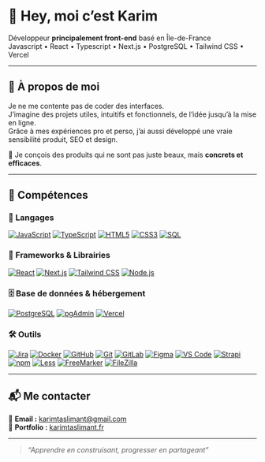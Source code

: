 # 👋 Hey, moi c’est Karim

Développeur **principalement front-end** basé en Île-de-France  
Javascript • React • Typescript • Next.js • PostgreSQL • Tailwind CSS • Vercel

---

## 🚀 À propos de moi

Je ne me contente pas de coder des interfaces.  
J’imagine des projets utiles, intuitifs et fonctionnels, de l’idée jusqu’à la mise en ligne.  
Grâce à mes expériences pro et perso, j’ai aussi développé une vraie sensibilité produit, SEO et design.

🎯 Je conçois des produits qui ne sont pas juste beaux, mais **concrets et efficaces**.

---

## 🧠 Compétences

### 📝 Langages  
[![JavaScript](https://img.shields.io/badge/-JavaScript-F7DF1E?style=for-the-badge&logo=javascript&logoColor=black)](https://developer.mozilla.org/fr/docs/Web/JavaScript)
[![TypeScript](https://img.shields.io/badge/-TypeScript-3178C6?style=for-the-badge&logo=typescript&logoColor=white)](https://www.typescriptlang.org/)
[![HTML5](https://img.shields.io/badge/-HTML5-E34F26?style=for-the-badge&logo=html5&logoColor=white)](https://developer.mozilla.org/fr/docs/Web/HTML)
[![CSS3](https://img.shields.io/badge/-CSS3-1572B6?style=for-the-badge&logo=css3&logoColor=white)](https://developer.mozilla.org/fr/docs/Web/CSS)
[![SQL](https://img.shields.io/badge/-SQL-000000?style=for-the-badge&logo=mysql&logoColor=white)](https://sql.sh/)

### 🧰 Frameworks & Librairies  
[![React](https://img.shields.io/badge/-React-61DAFB?style=for-the-badge&logo=react&logoColor=black)](https://reactjs.org/)
[![Next.js](https://img.shields.io/badge/-Next.js-000000?style=for-the-badge&logo=next.js&logoColor=white)](https://nextjs.org/)
[![Tailwind CSS](https://img.shields.io/badge/-Tailwind%20CSS-38B2AC?style=for-the-badge&logo=tailwind-css&logoColor=white)](https://tailwindcss.com/)
[![Node.js](https://img.shields.io/badge/-Node.js-339933?style=for-the-badge&logo=node.js&logoColor=white)](https://nodejs.org/)

### 🗄️ Base de données & hébergement  
[![PostgreSQL](https://img.shields.io/badge/-PostgreSQL-336791?style=for-the-badge&logo=postgresql&logoColor=white)](https://www.postgresql.org/)
[![pgAdmin](https://img.shields.io/badge/-pgAdmin-3C4C99?style=for-the-badge&logo=postgresql&logoColor=white)](https://www.pgadmin.org/)
[![Vercel](https://img.shields.io/badge/-Vercel-000000?style=for-the-badge&logo=vercel&logoColor=white)](https://vercel.com/)

### 🛠️ Outils  
[![Jira](https://img.shields.io/badge/-Jira-0052CC?style=for-the-badge&logo=jira&logoColor=white)](https://www.atlassian.com/software/jira)
[![Docker](https://img.shields.io/badge/-Docker-2496ED?style=for-the-badge&logo=docker&logoColor=white)](https://www.docker.com/)
[![GitHub](https://img.shields.io/badge/-GitHub-181717?style=for-the-badge&logo=github&logoColor=white)](https://github.com/)
[![Git](https://img.shields.io/badge/-Git-F05032?style=for-the-badge&logo=git&logoColor=white)](https://git-scm.com/)
[![GitLab](https://img.shields.io/badge/-GitLab-FC6D26?style=for-the-badge&logo=gitlab&logoColor=white)](https://gitlab.com/)
[![Figma](https://img.shields.io/badge/-Figma-F24E1E?style=for-the-badge&logo=figma&logoColor=white)](https://www.figma.com/)
[![VS Code](https://img.shields.io/badge/-VS%20Code-007ACC?style=for-the-badge&logo=visual-studio-code&logoColor=white)](https://code.visualstudio.com/)
[![Strapi](https://img.shields.io/badge/-Strapi-2E7EEA?style=for-the-badge&logo=strapi&logoColor=white)](https://strapi.io/)
[![npm](https://img.shields.io/badge/-npm-CB3837?style=for-the-badge&logo=npm&logoColor=white)](https://www.npmjs.com/)
[![Less](https://img.shields.io/badge/-Less-1D365D?style=for-the-badge&logo=less&logoColor=white)](http://lesscss.org/)
[![FreeMarker](https://img.shields.io/badge/-FreeMarker-0893d1?style=for-the-badge&logo=apache&logoColor=white)](https://freemarker.apache.org/)
[![FileZilla](https://img.shields.io/badge/-FileZilla-BF0000?style=for-the-badge&logo=filezilla&logoColor=white)](https://filezilla-project.org/)

---

## 📬 Me contacter

📩 **Email :** karimtaslimant@gmail.com  
🔗 **Portfolio :** [karimtaslimant.fr](https://www.karimtaslimant.fr)

---

> *“Apprendre en construisant, progresser en partageant”*

